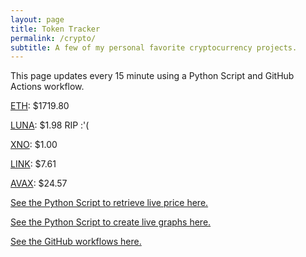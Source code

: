 ```yaml
---
layout: page
title: Token Tracker
permalink: /crypto/
subtitle: A few of my personal favorite cryptocurrency projects.
---
```


 This page updates every 15 minute using a Python Script and GitHub Actions workflow.


<!--BEGINCRYPTOINPUT-->
[ETH](https://smfxfc.github.io/crypto/eth.html): $1719.80

[LUNA](https://smfxfc.github.io/crypto/luna.html): $1.98 RIP :'(

[XNO](https://smfxfc.github.io/crypto/xno.html): $1.00

[LINK](https://smfxfc.github.io/crypto/link.html): $7.61

[AVAX](https://smfxfc.github.io/crypto/avax.html): $24.57

<!--ENDCRYPTOINPUT-->
 
 
[See the Python Script to retrieve live price here.](https://github.com/smfxfc/smfxfc.github.io/blob/master/src/get_cryptos.py)

[See the Python Script to create live graphs here.](https://github.com/smfxfc/smfxfc.github.io/blob/master/src/graph_crypto.py)

[See the GitHub workflows here.](https://github.com/smfxfc/smfxfc.github.io/blob/master/.github/workflows/)
